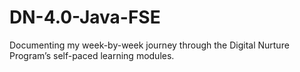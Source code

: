 # DN-4.0-Java-FSE
Documenting my week-by-week journey through the Digital Nurture Program’s self-paced learning modules.
